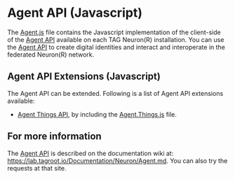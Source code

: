 # Agent API (Javascript)

The [Agent.js](Root/Agent.js) file contains the Javascript implementation of the client-side of the [Agent API][]
available on each TAG Neuron(R) installation. You can use the [Agent API][] to create digital identities and interact
and interoperate in the federated Neuron(R) network.

[Agent API]: https://lab.tagroot.io/Documentation/Neuron/Agent.md

## Agent API Extensions (Javascript)

The Agent API can be extended. Following is a list of Agent API extensions available:

* [Agent Things API](https://lab.tagroot.io/Documentation/Neuron/Agent.Things.md), by including the
	[Agent.Things.js](Root/Agent.Things.js) file.

## For more information

The [Agent API][] is described on the documentation wiki at: <https://lab.tagroot.io/Documentation/Neuron/Agent.md>.
You can also try the requests at that site.

